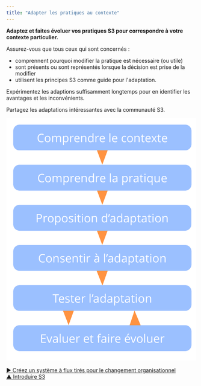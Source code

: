 ```yaml
---
title: "Adapter les pratiques au contexte"
---
```



**Adaptez et faites évoluer vos pratiques S3 pour correspondre à votre contexte particulier.**

Assurez-vous que tous ceux qui sont concernés :

- comprennent pourquoi modifier la pratique est nécessaire (ou utile)
- sont présents ou sont représentés lorsque la décision est prise de la modifier
- utilisent les principes S3 comme guide pour l'adaptation.

Expérimentez les adaptions suffisamment longtemps pour en identifier les avantages et les inconvénients.

Partagez les adaptations intéressantes avec la communauté S3.

![Phases d'adaptation des pratiques à un contexte spécifique](img/process/adapt-pattern-to-context.png)

[&#9654; Créez un système à flux tirés pour le changement organisationnel](create-a-pull-system-for-organizational-change.html)<br/>[&#9650; Introduire S3](bringing-in-s3.html)

